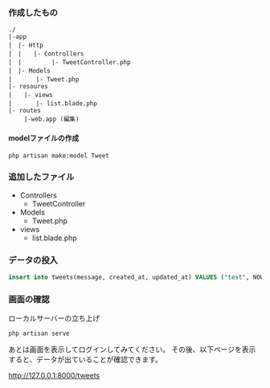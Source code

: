 

### 作成したもの

``` text
./
|-app
|　|- Http
|　|　　|- Controllers
|　|　　　　　|- TweetController.php
|　|- Models　
|　　　　|- Tweet.php
|- resoures
|　　|- views
|　　　　|- list.blade.php　
|- routes
　　 |-web.app (編集)
```

#### modelファイルの作成

``` shell
php artisan make:model Tweet
```

### 追加したファイル
- Controllers
  - TweetController
- Models
  - Tweet.php
- views
  - list.blade.php

### データの投入

```sql
insert into tweets(message, created_at, updated_at) VALUES ("test", NOW(), NOW());
```


### 画面の確認

ローカルサーバーの立ち上げ

``` shell
php artisan serve
```

あとは画面を表示してログインしてみてください。
その後、以下ページを表示すると、データが出ていることが確認できます。

http://127.0.0.1:8000/tweets


